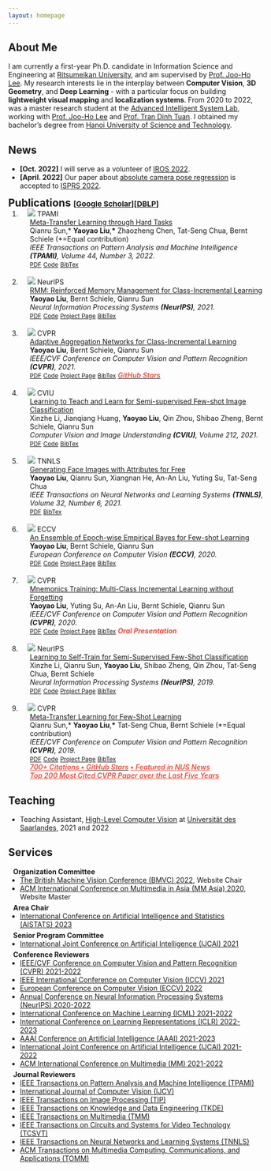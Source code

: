 ```yaml
---
layout: homepage
---
```


## About Me

I am currently a first-year Ph.D. candidate in Information Science and Engineering at [Ritsumeikan University](https://en.ritsumei.ac.jp/), and am supervised by [Prof. Joo-Ho Lee](https://scholar.google.com/citations?user=71HqkKkAAAAJ&hl=en&oi=ao/). My research interests lie in the interplay between **Computer Vision**, **3D Geometry**, and **Deep Learning** - with a particular focus on building **lightweight visual mapping** and **localization systems**. From 2020 to 2022, was a master  research student at the [Advanced Intelligent System Lab](http://www.aislab.org/index.php/en/), working with [Prof. Joo-Ho Lee](https://www.chuatatseng.com/) and [Prof. Tran Dinh Tuan](https://sites.google.com/view/tuantd/). I obtained my bachelor’s degree from [Hanoi University of Science and Technology](https://en.hust.edu.vn/). 


<!--
<strong style="color:#e74d3c; font-weight:600">I am looking for a postdoc or research scientist position in the US and EU. I would appreciate a ping if you see a job I might fit.</strong>
-->

## News

- **[Oct. 2022]**  I will serve as a volunteer of [IROS 2022](https://iros2022.org/).
- **[April. 2022]** Our paper about [absolute camera pose regression](https://www.sciencedirect.com/science/article/abs/pii/S0924271622001241) is accepted to [ISPRS 2022](https://www.sciencedirect.com/journal/isprs-journal-of-photogrammetry-and-remote-sensing).

<h2 id="publications" style="margin: 2px 0px -15px;">Publications <temp style="font-size:15px;">[</temp><a href="https://scholar.google.com/citations?user=Uf9GqRsAAAAJ" target="_blank" style="font-size:15px;">Google Scholar</a><temp style="font-size:15px;">]</temp><temp style="font-size:15px;">[</temp><a href="https://dblp.org/pid/12/10033-1.html" target="_blank" style="font-size:15px;">DBLP</a><temp style="font-size:15px;">]</temp></h2>

<div class="publications">
<ol class="bibliography">
<li>
<div class="pub-row">
  <div class="col-sm-3 abbr" style="position: relative;padding-right: 15px;padding-left: 15px;">
    <img src="https://img.yliu.de/teaser/MTL_PAMI.png" class="teaser img-fluid z-depth-1">
            <abbr class="badge">TPAMI</abbr>
  </div>
  <div id="peng2021copo" class="col-sm-9" style="position: relative;width: 100%;padding-right: 15px;padding-left: 20px;">
      <div class="title"><a href="https://ieeexplore.ieee.org/document/9173698">Meta-Transfer Learning through Hard Tasks</a></div>
      <div class="author">Qianru Sun,* <strong>Yaoyao Liu</strong>,<strong>*</strong> Zhaozheng Chen, Tat-Seng Chua, Bernt Schiele (*=Equal contribution)</div>
      <div class="periodical"><em>IEEE Transactions on Pattern Analysis and Machine Intelligence <strong>(TPAMI)</strong>, Volume 44, Number 3, 2022.</em>
      </div>
    <div class="links">
      <a href="https://ieeexplore.ieee.org/document/9173698" class="btn btn-sm z-depth-0" role="button" target="_blank" style="font-size:12px;">PDF</a>
      <a href="https://github.com/yaoyao-liu/meta-transfer-learning" class="btn btn-sm z-depth-0" role="button" target="_blank" style="font-size:12px;">Code</a>
      <a href="https://bibliography.yliu.de/TPAMI22.txt" class="btn btn-sm z-depth-0" role="button" target="_blank" style="font-size:12px;">BibTex</a>
    </div>
  </div>
</div>
</li>

<br>
  
<li>
<div class="pub-row">
  <div class="col-sm-3 abbr" style="position: relative;padding-right: 15px;padding-left: 15px;">
    <img src="https://img.yliu.de/teaser/RMM.png" class="teaser img-fluid z-depth-1">
            <abbr class="badge">NeurIPS</abbr>
  </div>
  <div id="peng2021copo" class="col-sm-9" style="position: relative;width: 100%;padding-right: 15px;padding-left: 20px;">
      <div class="title"><a href="https://openreview.net/pdf?id=BfPzZSype5M">RMM: Reinforced Memory Management for Class-Incremental Learning</a></div>
      <div class="author"><strong>Yaoyao Liu</strong>, Bernt Schiele, Qianru Sun</div>
      <div class="periodical"><em>Neural Information Processing Systems <strong>(NeurIPS)</strong>, 2021.</em>
      </div>
    <div class="links">
      <a href="https://openreview.net/pdf?id=BfPzZSype5M" class="btn btn-sm z-depth-0" role="button" target="_blank" style="font-size:12px;">PDF</a>
      <a href="https://gitlab.mpi-klsb.mpg.de/yaoyaoliu/rmm/" class="btn btn-sm z-depth-0" role="button" target="_blank" style="font-size:12px;">Code</a>
      <a href="https://class-il.mpi-inf.mpg.de/rmm/" class="btn btn-sm z-depth-0" role="button" target="_blank" style="font-size:12px;">Project Page</a>
      <a href="https://bibliography.yliu.de/NeurIPS21.txt" class="btn btn-sm z-depth-0" role="button" target="_blank" style="font-size:12px;">BibTex</a>
    </div>
  </div>
</div>
</li>

<br>

<li>
<div class="pub-row">
  <div class="col-sm-3 abbr" style="position: relative;padding-right: 15px;padding-left: 15px;">
    <img src="https://img.yliu.de/teaser/AANets.png" class="teaser img-fluid z-depth-1">
            <abbr class="badge">CVPR</abbr>
  </div>
  <div id="peng2021copo" class="col-sm-9" style="position: relative;width: 100%;padding-right: 15px;padding-left: 20px;">
      <div class="title"><a href="https://arxiv.org/pdf/2010.05063.pdf">Adaptive Aggregation Networks for Class-Incremental Learning</a></div>
      <div class="author"><strong>Yaoyao Liu</strong>, Bernt Schiele, Qianru Sun</div>
      <div class="periodical"><em>IEEE/CVF Conference on Computer Vision and Pattern Recognition <strong>(CVPR)</strong>, 2021.</em>
      </div>
    <div class="links">
      <a href="https://arxiv.org/pdf/2010.05063.pdf" class="btn btn-sm z-depth-0" role="button" target="_blank" style="font-size:12px;">PDF</a>
      <a href="https://git.io/JYHyt" class="btn btn-sm z-depth-0" role="button" target="_blank" style="font-size:12px;">Code</a>
      <a href="https://class-il.mpi-inf.mpg.de/" class="btn btn-sm z-depth-0" role="button" target="_blank" style="font-size:12px;">Project Page</a>
      <a href="https://bibliography.yliu.de/CVPR21.txt" class="btn btn-sm z-depth-0" role="button" target="_blank" style="font-size:12px;">BibTex</a>
  <a href="https://github.com/yaoyao-liu/class-incremental-learning/tree/main/adaptive-aggregation-networks" target="_blank" rel="noopener"><strong><i style="color:#e74d3c; font-weight:600" id="githubstars_manets"></i><i style="color:#e74d3c; font-weight:600"> GitHub Stars</i></strong></a>
  <script>
  githubStars("yaoyao-liu/class-incremental-learning", function(stars) {
  var startext = document.getElementById("githubstars_manets");
        startext.innerHTML=stars;
  });
  </script>
    </div>
  </div>
</div>
</li>
  
<br>

<li>
<div class="pub-row">
  <div class="col-sm-3 abbr" style="position: relative;padding-right: 15px;padding-left: 15px;">
    <img src="https://img.yliu.de/teaser/LTTL.png" class="teaser img-fluid z-depth-1">
            <abbr class="badge">CVIU</abbr>
  </div>
  <div id="peng2021copo" class="col-sm-9" style="position: relative;width: 100%;padding-right: 15px;padding-left: 20px;">
      <div class="title"><a href="https://www.sciencedirect.com/science/article/abs/pii/S1077314221001144">Learning to Teach and Learn for Semi-supervised Few-shot Image Classification</a></div>
      <div class="author">Xinzhe Li, Jianqiang Huang, <strong>Yaoyao Liu</strong>, Qin Zhou, Shibao Zheng, Bernt Schiele, Qianru Sun</div>
      <div class="periodical"><em>Computer Vision and Image Understanding <strong>(CVIU)</strong>, Volume 212, 2021.</em>
      </div>
    <div class="links">
      <a href="https://www.sciencedirect.com/science/article/abs/pii/S1077314221001144" class="btn btn-sm z-depth-0" role="button" target="_blank" style="font-size:12px;">PDF</a>
      <a href="https://github.com/xinzheli1217/learning-to-self-train" class="btn btn-sm z-depth-0" role="button" target="_blank" style="font-size:12px;">Code</a>
      <a href="https://bibliography.yliu.de/CVIU21.txt" class="btn btn-sm z-depth-0" role="button" target="_blank" style="font-size:12px;">BibTex</a>
    </div>
  </div>
</div>
</li>

<br>

<li>
<div class="pub-row">
  <div class="col-sm-3 abbr" style="position: relative;padding-right: 15px;padding-left: 15px;">
    <img src="https://img.yliu.de/teaser/tnnls.png" class="teaser img-fluid z-depth-1">
            <abbr class="badge">TNNLS</abbr>
  </div>
  <div id="peng2021copo" class="col-sm-9" style="position: relative;width: 100%;padding-right: 15px;padding-left: 20px;">
      <div class="title"><a href="https://ieeexplore.ieee.org/abstract/document/9146375">Generating Face Images with Attributes for Free</a></div>
      <div class="author"><strong>Yaoyao Liu</strong>, Qianru Sun, Xiangnan He, An-An Liu, Yuting Su, Tat-Seng Chua</div>
      <div class="periodical"><em>IEEE Transactions on Neural Networks and Learning Systems <strong>(TNNLS)</strong>, Volume 32, Number 6, 2021.</em>
      </div>
    <div class="links">
      <a href="https://ieeexplore.ieee.org/abstract/document/9146375" class="btn btn-sm z-depth-0" role="button" target="_blank" style="font-size:12px;">PDF</a>
      <a href="https://dblp.uni-trier.de/rec/journals/tnn/LiuSHLSC21.html?view=bibtex" class="btn btn-sm z-depth-0" role="button" target="_blank" style="font-size:12px;">BibTex</a>
    </div>
  </div>
</div>
</li>

<br>
  
<li>
<div class="pub-row">
  <div class="col-sm-3 abbr" style="position: relative;padding-right: 15px;padding-left: 15px;">
    <img src="https://img.yliu.de/teaser/E3BM.png" class="teaser img-fluid z-depth-1">
            <abbr class="badge">ECCV</abbr>
  </div>
  <div id="peng2021copo" class="col-sm-9" style="position: relative;width: 100%;padding-right: 15px;padding-left: 20px;">
      <div class="title"><a href="https://www.ecva.net/papers/eccv_2020/papers_ECCV/papers/123610392.pdf">An Ensemble of Epoch-wise Empirical Bayes for Few-shot Learning</a></div>
      <div class="author"><strong>Yaoyao Liu</strong>, Bernt Schiele, Qianru Sun</div>
      <div class="periodical"><em>European Conference on Computer Vision <strong>(ECCV)</strong>, 2020.</em>
      </div>
    <div class="links">
      <a href="https://www.ecva.net/papers/eccv_2020/papers_ECCV/papers/123610392.pdf" class="btn btn-sm z-depth-0" role="button" target="_blank" style="font-size:12px;">PDF</a>
      <a href="https://gitlab.mpi-klsb.mpg.de/yaoyaoliu/e3bm" class="btn btn-sm z-depth-0" role="button" target="_blank" style="font-size:12px;">Code</a>
      <a href="https://lyy.mpi-inf.mpg.de/e3bm/" class="btn btn-sm z-depth-0" role="button" target="_blank" style="font-size:12px;">Project Page</a>
      <a href="https://bibliography.yliu.de/ECCV20.txt" class="btn btn-sm z-depth-0" role="button" target="_blank" style="font-size:12px;">BibTex</a>
    </div>
  </div>
</div>
</li>


<br>

<li>
<div class="pub-row">
  <div class="col-sm-3 abbr" style="position: relative;padding-right: 15px;padding-left: 15px;">
    <img src="https://img.yliu.de/teaser/mnemonics.png" class="teaser img-fluid z-depth-1">
            <abbr class="badge">CVPR</abbr>
  </div>
  <div id="peng2021copo" class="col-sm-9" style="position: relative;width: 100%;padding-right: 15px;padding-left: 20px;">
      <div class="title"><a href="https://arxiv.org/pdf/2002.10211.pdf">Mnemonics Training: Multi-Class Incremental Learning without Forgetting</a></div>
      <div class="author"><strong>Yaoyao Liu</strong>, Yuting Su, An-An Liu, Bernt Schiele, Qianru Sun</div>
      <div class="periodical"><em>IEEE/CVF Conference on Computer Vision and Pattern Recognition <strong>(CVPR)</strong>, 2020.</em>
      </div>
    <div class="links">
      <a href="https://arxiv.org/pdf/2002.10211.pdf" class="btn btn-sm z-depth-0" role="button" target="_blank" style="font-size:12px;">PDF</a>
      <a href="https://github.com/yaoyao-liu/mnemonics" class="btn btn-sm z-depth-0" role="button" target="_blank" style="font-size:12px;">Code</a>
      <a href="https://class-il.mpi-inf.mpg.de/mnemonics/" class="btn btn-sm z-depth-0" role="button" target="_blank" style="font-size:12px;">Project Page</a>
      <a href="https://bibliography.yliu.de/CVPR20.txt" class="btn btn-sm z-depth-0" role="button" target="_blank" style="font-size:12px;">BibTex</a>
       <strong><i style="color:#e74d3c">Oral Presentation</i></strong>
    </div>
  </div>
</div>
</li>
  
<br>

<li>
<div class="pub-row">
  <div class="col-sm-3 abbr" style="position: relative;padding-right: 15px;padding-left: 15px;">
    <img src="https://img.yliu.de/teaser/LST.png" class="teaser img-fluid z-depth-1">
            <abbr class="badge">NeurIPS</abbr>
  </div>
  <div id="peng2021copo" class="col-sm-9" style="position: relative;width: 100%;padding-right: 15px;padding-left: 20px;">
      <div class="title"><a href="https://papers.nips.cc/paper/2019/file/bf25356fd2a6e038f1a3a59c26687e80-Paper.pdf">Learning to Self-Train for Semi-Supervised Few-Shot Classification</a></div>
      <div class="author">Xinzhe Li, Qianru Sun, <strong>Yaoyao Liu</strong>, Shibao Zheng, Qin Zhou, Tat-Seng Chua, Bernt Schiele</div>
      <div class="periodical"><em>Neural Information Processing Systems <strong>(NeurIPS)</strong>, 2019.</em>
      </div>
    <div class="links">
      <a href="https://papers.nips.cc/paper/2019/file/bf25356fd2a6e038f1a3a59c26687e80-Paper.pdf" class="btn btn-sm z-depth-0" role="button" target="_blank" style="font-size:12px;">PDF</a>
      <a href="https://github.com/xinzheli1217/learning-to-self-train" class="btn btn-sm z-depth-0" role="button" target="_blank" style="font-size:12px;">Code</a>
      <a href="https://lyy.mpi-inf.mpg.de/lst/" class="btn btn-sm z-depth-0" role="button" target="_blank" style="font-size:12px;">Project Page</a>
      <a href="https://bibliography.yliu.de/NeurIPS19.txt" class="btn btn-sm z-depth-0" role="button" target="_blank" style="font-size:12px;">BibTex</a>
    </div>
  </div>
</div>
</li>

<br>

<li>
<div class="pub-row">
  <div class="col-sm-3 abbr" style="position: relative;padding-right: 15px;padding-left: 15px;">
    <img src="https://img.yliu.de/teaser/MTL_CVPR.png" class="teaser img-fluid z-depth-1">
            <abbr class="badge">CVPR</abbr>
  </div>
  <div id="peng2021copo" class="col-sm-9" style="position: relative;width: 100%;padding-right: 15px;padding-left: 20px;">
      <div class="title"><a href="https://openaccess.thecvf.com/content_CVPR_2019/papers/Sun_Meta-Transfer_Learning_for_Few-Shot_Learning_CVPR_2019_paper.pdf">Meta-Transfer Learning for Few-Shot Learning</a></div>
      <div class="author">Qianru Sun,* <strong>Yaoyao Liu</strong>,<strong>*</strong> Tat-Seng Chua, Bernt Schiele (*=Equal contribution)</div>
      <div class="periodical"><em>IEEE/CVF Conference on Computer Vision and Pattern Recognition <strong>(CVPR)</strong>, 2019.</em>
      </div>
    <div class="links">
      <a href="https://openaccess.thecvf.com/content_CVPR_2019/papers/Sun_Meta-Transfer_Learning_for_Few-Shot_Learning_CVPR_2019_paper.pdf" class="btn btn-sm z-depth-0" role="button" target="_blank" style="font-size:12px;">PDF</a>
      <a href="https://github.com/yaoyao-liu/meta-transfer-learning" class="btn btn-sm z-depth-0" role="button" target="_blank" style="font-size:12px;">Code</a>
      <a href="https://lyy.mpi-inf.mpg.de/mtl/" class="btn btn-sm z-depth-0" role="button" target="_blank" style="font-size:12px;">Project Page</a>
      <a href="https://bibliography.yliu.de/CVPR19.txt" class="btn btn-sm z-depth-0" role="button" target="_blank" style="font-size:12px;">BibTex</a>
<br>
<strong><a style="color:#e74d3c; font-weight:600" href="https://scholar.google.com/citations?view_op=view_citation&hl=en&user=Uf9GqRsAAAAJ&citation_for_view=Uf9GqRsAAAAJ:bEWYMUwI8FkC"><i>700+ Citations • </i></a><a href="https://github.com/yaoyao-liu/meta-transfer-learning" target="_blank" rel="noopener"><i style="color:#e74d3c; font-weight:600" id="githubstars_mtl"></i><i style="color:#e74d3c; font-weight:600"> GitHub Stars</i></a> <a style="color:#e74d3c; font-weight:600" href="https://www.comp.nus.edu.sg/news/archives/y2019/2019-cvpr-research/">• <i>Featured in NUS News</i></a></strong>
<br>
<strong><a style="color:#e74d3c; font-weight:600" href="https://scholar.google.com/citations?hl=en&view_op=list_hcore&venue=FXe-a9w0eycJ.2022&vq=en&cstart=180"><i>Top 200 Most Cited CVPR Paper over the Last Five Years</i></a></strong>
  <script>
  githubStars("yaoyao-liu/meta-transfer-learning", function(stars) {
  var startext = document.getElementById("githubstars_mtl");
        startext.innerHTML=stars;
  });
  </script>
    </div>
  </div>
</div>
</li>

</ol>
</div>

## Teaching

- Teaching Assistant, [High-Level Computer Vision](https://www.mpi-inf.mpg.de/hlcv) at [Universität des Saarlandes](https://www.uni-saarland.de/), 2021 and 2022

## Services

<h4 style="margin:0 10px 0;">Organization Committee</h4>

<ul style="margin:0 0 5px;">
  <li><a href="https://bmvc2022.org/"><autocolor>The British Machine Vision Conference (BMVC) 2022</autocolor></a>, Website Chair</li>
  <li><a href="https://mmasia2020.org/"><autocolor>ACM International Conference on Multimedia in Asia (MM Asia) 2020</autocolor></a>, Website Master</li>
</ul>

<h4 style="margin:0 10px 0;">Area Chair</h4>

<ul style="margin:0 0 5px;">
  <li><a href="https://aistats.org/aistats2023/"><autocolor>International Conference on Artificial Intelligence and Statistics (AISTATS) 2023</autocolor></a></li>
</ul>

<h4 style="margin:0 10px 0;">Senior Program Committee</h4>

<ul style="margin:0 0 5px;">
  <li><a href="https://ijcai-21.org/"><autocolor>International Joint Conference on Artificial Intelligence (IJCAI) 2021</autocolor></a></li>
</ul>

<h4 style="margin:0 10px 0;">Conference Reviewers</h4>

<ul style="margin:0 0 5px;">
  <li><a href="http://cvpr2022.thecvf.com/"><autocolor>IEEE/CVF Conference on Computer Vision and Pattern Recognition (CVPR) 2021-2022</autocolor></a></li>
  <li><a href="http://iccv2021.thecvf.com/"><autocolor>IEEE International Conference on Computer Vision (ICCV) 2021</autocolor></a></li>
  <li><a href="https://eccv2022.ecva.net/"><autocolor>European Conference on Computer Vision (ECCV) 2022</autocolor></a></li>
  <li><a href="https://neurips.cc/Conferences/2022"><autocolor>Annual Conference on Neural Information Processing Systems (NeurIPS) 2020-2022</autocolor></a></li>
  <li><a href="https://icml.cc/Conferences/2022"><autocolor>International Conference on Machine Learning (ICML) 2021-2022</autocolor></a></li>
  <li><a href="https://iclr.cc/Conferences/2023"><autocolor>International Conference on Learning Representations (ICLR) 2022-2023</autocolor></a></li>
  <li><a href="https://aaai.org/Conferences/AAAI-23/"><autocolor>AAAI Conference on Artificial Intelligence (AAAI) 2021-2023</autocolor></a></li>
  <li><a href="https://ijcai-22.org/"><autocolor>International Joint Conference on Artificial Intelligence (IJCAI) 2021-2022</autocolor></a></li>
  <li><a href="https://2022.acmmm.org/"><autocolor>ACM International Conference on Multimedia (MM) 2021-2022</autocolor></a></li>  
  <!--
  <li><a href="https://mmasia2021.uqcloud.net/"><autocolor>ACM MM Asia 2020-2021</autocolor></a></li>
  <li><a href="http://www.acml-conf.org/2021/"><autocolor>ACML 2021</autocolor></a></li>  
  -->
</ul>

<h4 style="margin:0 10px 0;">Journal Reviewers</h4>

<ul style="margin:0 0 20px;">
  <li><a href="https://www.computer.org/csdl/journal/tp"><autocolor>IEEE Transactions on Pattern Analysis and Machine Intelligence (TPAMI)</autocolor></a></li>
  <li><a href="https://www.springer.com/journal/11263"><autocolor>International Journal of Computer Vision (IJCV)</autocolor></a></li>
  <li><a href="https://signalprocessingsociety.org/publications-resources/ieee-transactions-image-processing"><autocolor>IEEE Transactions on Image Processing (TIP)</autocolor></a></li>
  <li><a href="https://www.computer.org/csdl/journal/tk"><autocolor>IEEE Transactions on Knowledge and Data Engineering (TKDE)</autocolor></a></li>
  <li><a href="https://signalprocessingsociety.org/publications-resources/ieee-transactions-multimedia"><autocolor>IEEE Transactions on Multimedia (TMM)</autocolor></a></li>
  <li><a href="https://ieee-cas.org/publications/ieee-transactions-circuits-and-systems-video-technology"><autocolor>IEEE Transactions on Circuits and Systems for Video Technology (TCSVT)</autocolor></a></li>
  <li><a href="https://cis.ieee.org/publications/t-neural-networks-and-learning-systems"><autocolor>IEEE Transactions on Neural Networks and Learning Systems (TNNLS)</autocolor></a></li>
  <li><a href="https://dl.acm.org/journal/tomm"><autocolor>ACM Transactions on Multimedia Computing, Communications, and Applications (TOMM)</autocolor></a></li>
  <!--
  <li><a href="https://www.journals.elsevier.com/neural-networks"><autocolor>Neural Networks</autocolor></a></li>
  <li><a href="https://www.springer.com/journal/10994"><autocolor>Machine Learning</autocolor></a></li>
  <li><a href="https://www.journals.elsevier.com/information-processing-and-management"><autocolor>Information Processing and Management</autocolor></a></li>
  <li><a href="https://www.springer.com/journal/11063"><autocolor>Neural Processing Letters</autocolor></a></li>
  <li><a href="https://link.springer.com/journal/11042"><autocolor>Multimedia Tools and Applications</autocolor></a></li>
  <li><a href="https://ieeeaccess.ieee.org/"><autocolor>IEEE Access</autocolor></a></li>
  <li><a href="http://cjc.ict.ac.cn/"><autocolor>Chinese Journal of Computers</autocolor></a></li>
  -->
</ul>
<!--
## Contact
**Address:** [Max-Planck-Institut für Informatik, Campus E1 4, 66123 Saarbrücken, Germany](https://g.page/MPI-INF)
<br>
**Office Location:** E1 4 - 609 &nbsp;&nbsp;&nbsp;&nbsp;&nbsp;&nbsp; **Phone:** +49 681 9325 2109
-->
